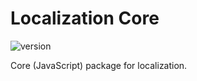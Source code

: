 # Localization Core

![version](https://img.shields.io/badge/version-1.0.0-blue.svg)

Core (JavaScript) package for localization.
